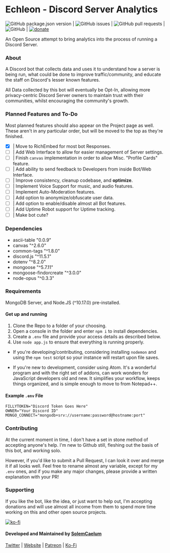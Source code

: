 # Echleon - Discord Server Analytics
![GitHub package.json version](https://img.shields.io/github/package-json/v/solemcaelum/echleon) | ![GitHub issues](https://img.shields.io/github/issues/solemcaelum/echleon) | ![GitHub pull requests](https://img.shields.io/github/issues-pr/solemcaelum/echleon) | ![GitHub](https://img.shields.io/github/license/solemcaelum/echleon) | [![donate](https://img.shields.io/badge/donate-KoFi-blue.svg)](https://ko-fi.com/carameldrop)

An Open Source attempt to bring analytics into the process of running a Discord Server.

### About
A Discord bot that collects data and uses it to understand how a server is being run, what could be done to improve traffic/community, and educate the staff on Discord's lesser known features.

All Data collected by this bot will eventually be Opt-In, allowing more privacy-centric Discord Server owners to maintain trust with their communities, whilst encouraging the community's growth.

### Planned Features and To-Do
Most planned features should also appear on the Project page as well.
These aren't in any particular order, but will be moved to the top as they're finished.
- [x] | Move to RichEmbed for most bot Responses.
- [ ] | Add Web Interface to allow for easier management of Server settings.
- [ ] | Finish `canvas` implementation in order to allow Misc. "Profile Cards" feature.
- [ ] | Add ability to send feedback to Developers from inside Bot/Web Interface.
- [ ] | Improve consistency, cleanup codebase, and **optimize**.
- [ ] | Implement Voice Support for music, and audio features.
- [ ] | Implement Auto-Moderation features.
- [ ] | Add option to anonymize/obfuscate user data.
- [ ] | Add option to enable/disable almost all Bot features.
- [ ] | Add Uptime Robot support for Uptime tracking.
- [ ] | Make bot cute?

### Dependencies
* ascii-table "0.0.9"
* canvas "^2.6.0"
* common-tags "^1.8.0"
* discord.js "^11.5.1"
* dotenv "^8.2.0"
* mongoose "^5.7.11"
* mongoose-findorcreate "^3.0.0"
* node-opus "^0.3.3"

### Requirements
MongoDB Server, and Node.JS (^10.17.0) pre-installed.

#### Get up and running
1. Clone the Repo to a folder of your choosing.
2. Open a console in the folder and enter `npm i` to install dependencies.
3. Create a `.env` file and provide your access details as described below.
4. Use `node app.js` to ensure that everything is running properly.
* If you're developing/contributing, considering installing `nodemon` and using the `npm test` script so your instance will restart upon file saves.

* If you're new to development, consider using Atom. It's a wonderful program and with the right set of addons, can work wonders for JavaScript developers old and new. It simplifies your workflow, keeps things organized, and is simple enough to move to from Notepad++.

#### Example `.env` File
```env
FILLYTOKEN="Discord Token Goes Here"
OWNER="Your Discord ID"
MONGO_CONNECT="mongodb+srv://username:password@hostname:port"
```

### Contributing
At the current moment in time, I don't have a set in stone method of accepting anyone's help. I'm new to Github still, fleshing out the basis of this bot, and working solo.

However, if you'd like to submit a Pull Request, I can look it over and merge it if all looks well. Feel free to rename almost any variable, except for my `.env` ones, and if you make any major changes, please provide a written explanation with your PR!

### Supporting
If you like the bot, like the idea, or just want to help out, I'm accepting donations and will use almost all income from them to spend more time working on this and other open source projects.

[![ko-fi](https://www.ko-fi.com/img/githubbutton_sm.svg)](https://ko-fi.com/carameldrop)

#### Developed and Maintained by [SolemCaelum](https://github.com/SolemCaelum)
[Twitter](https://twitter.com/ponyidle) |
[Website](https://caramel.horse/) |
[Patreon](https://patreon.com/carameldrop) |
[Ko-Fi](https://ko-fi.com/carameldrop)
